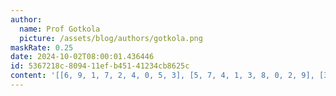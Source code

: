 ```yaml
---
author:
  name: Prof Gotkola
  picture: /assets/blog/authors/gotkola.png
maskRate: 0.25
date: 2024-10-02T08:00:01.436446
id: 5367218c-8094-11ef-b451-41234cb8625c
content: '[[6, 9, 1, 7, 2, 4, 0, 5, 3], [5, 7, 4, 1, 3, 8, 0, 2, 9], [3, 2, 8, 0, 5, 0, 1, 7, 4], [0, 6, 0, 8, 4, 9, 0, 1, 7], [4, 0, 0, 0, 1, 7, 0, 6, 2], [0, 0, 3, 2, 6, 5, 4, 9, 0], [8, 3, 6, 0, 0, 2, 7, 4, 1], [0, 4, 2, 6, 0, 3, 9, 8, 0], [9, 5, 7, 4, 8, 1, 2, 3, 0]]'
---
```

